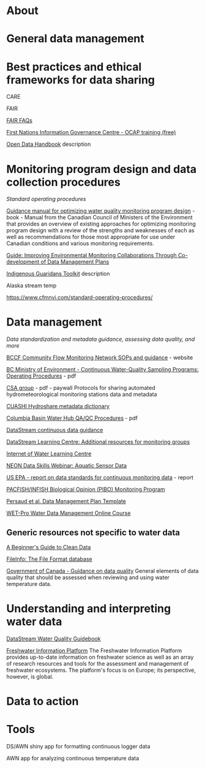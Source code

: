 # About


# General data management








# Best practices and ethical frameworks for data sharing

CARE


FAIR

[FAIR FAQs](https://copdess.org/enabling-fair-data-project/enabling-fair-data-faqs/)


[First Nations Information Governance Centre - OCAP training (free)](https://fnigc.ca/ocap-training/)

[Open Data Handbook](https://opendatahandbook.org/)
description

# Monitoring program design and data collection procedures

*Standard operating procedures*

[Guidance manual for optimizing water quality monitoring program design](https://ccme.ca/en/res/guidancemanualforoptimizingwaterqualitymonitoringprogramdesign_1.0_e.pdf) - book - Manual from the Canadian Council of Ministers of the Environment that provides an overview of existing approaches for optimizing monitoring program design with a review of the strengths and weaknesses of each as well as recommendations for those most appropriate for use under Canadian conditions and various monitoring requirements.

[Guide: Improving Environmental Monitoring Collaborations Through Co-development of Data Management Plans](https://summit.sfu.ca/item/34441)

[Indigenous Guaridans Toolkit](https://www.indigenousguardianstoolkit.ca/)
description


Alaska stream temp


https://www.cfmnvi.com/standard-operating-procedures/




# Data management
*Data standardization and metadata guidance, assessing data quality, and more*

[BCCF Community Flow Monitoring Network SOPs and guidance](https://www.cfmnvi.com/standard-operating-procedures/) - website

[BC Ministry of Environment - Continuous Water-Quality Sampling Programs: Operating Procedures](https://www2.gov.bc.ca/assets/gov/environment/natural-resource-stewardship/nr-laws-policy/risc/continuous_waterqual.pdf) - pdf

[CSA group](https://www.csagroup.org/store/product/CSA%20R103%3A23/) - pdf - paywall
Protocols for sharing automated hydrometeorological monitoring stations data and metadata

[CUASHI Hydroshare metadata dictionary](https://help.hydroshare.org/hydroshare-resources/content-types/time-series/time-series-metadata-elements/) 

[Columbia Basin Water Hub QA/QC Procedures](https://data.cbwaterhub.ca/WaterHub_QAQC_Grade_Procedure.pdf) - pdf

[DataStream continuous data guidance](https://) 

[DataStream Learning Centre: Additional resources for monitoring groups](https://datastream.org/en-ca/documentation/additional-monitoring-resources)

[Internet of Water Learning Centre](https://internetofwater.org/resources/learning-center/)

[NEON Data Skills Webinar: Aquatic Sensor Data](https://www.neonscience.org/get-involved/events/data-skills-webinar-aquatic-sensor-data)

[US EPA - report on data standards for continuous monitoring data](https://e-enterprisefortheenvironment.net/our-projects/data-standards-for-continuous-monitoring-data/) - report


[PACFISH/INFISH Biological Opinion (PIBO) Monitoring Program](https://)


[Persaud et al. Data Management Plan Template](https://zenodo.org/records/4697621)

[WET-Pro Water Data Management Online Course](https://wet-pro.ca/courses/water-data-management/)


## Generic resources not specific to water data

[A Beginner's Guide to Clean Data](https://b-greve.gitbook.io/beginners-guide-to-clean-data) 

[FileInfo: The File Format database](https://b-greve.gitbook.io/beginners-guide-to-clean-data) 

[Government of Canada -  Guidance on data quality](https://www.canada.ca/en/government/system/digital-government/digital-government-innovations/information-management/guidance-data-quality.html) 
General elements of data quality that should be assessed when reviewing and using water temperature data.


# Understanding and interpreting water data

[DataStream Water Quality Guidebook](link) 

[Freshwater Information Platform](http://www%20freshwaterplatform%20eu/) 
The Freshwater Information Platform provides up-to-date information on freshwater science as well as an array of research resources and tools for the assessment and management of freshwater ecosystems. The platform's focus is on Europe; its perspective, however, is global.

# Data to action



# Tools


DS/AWN shiny app for formatting continuous logger data

AWN app for analyzing continuous temperature data


